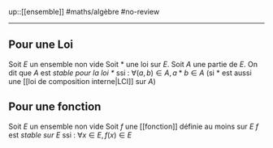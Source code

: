 up::[[ensemble]]
#maths/algèbre #no-review 

----

## Pour une Loi
Soit $E$ un ensemble non vide
Soit $*$ une loi sur $E$.
Soit $A$ une partie de $E$.
On dit que $A$ est _stable pour la loi $*$_ ssi :
$\forall (a, b)\in A, a*b\in A$ (si $*$ est aussi une [[loi de composition interne|LCI]] sur $A$)

## Pour une fonction 
Soit $E$ un ensemble non vide
Soit $f$ une [[fonction]] définie au moins sur $E$
$f$ est _stable sur $E$_ ssi : $\forall x \in E, f(x) \in E$
